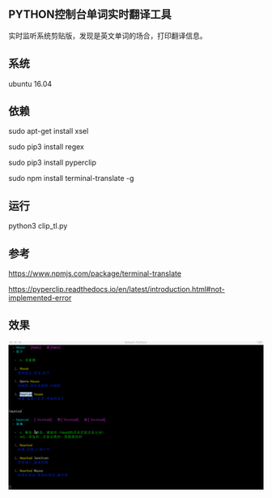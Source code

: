 ## PYTHON控制台单词实时翻译工具
实时监听系统剪贴版，发现是英文单词的场合，打印翻译信息。

## 系统
ubuntu 16.04

## 依赖
sudo apt-get install xsel

sudo pip3 install regex

sudo pip3 install pyperclip

sudo npm install terminal-translate -g

## 运行
python3 clip_tl.py

## 参考
https://www.npmjs.com/package/terminal-translate

https://pyperclip.readthedocs.io/en/latest/introduction.html#not-implemented-error

## 效果
![运行结果](https://github.com/caozhongqin/ConsoleWordRealtimeTranslation-Tool/blob/master/cliptl.gif?raw=true)

